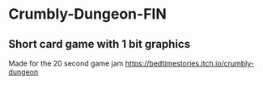 # Crumbly-Dungeon-FIN
Short card game with 1 bit graphics
-------------------------------------------------------
Made for the 20 second game jam https://bedtimestories.itch.io/crumbly-dungeon
